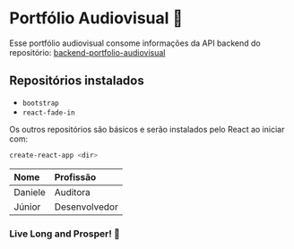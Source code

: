 # Portfólio Audiovisual 🎥

Esse portfólio audiovisual consome informações da API backend do repositório: [backend-portfolio-audiovisual](https://github.com/jrbytes/backend-portfolio-audiovisual "Backend")

## Repositórios instalados

- `bootstrap`
- `react-fade-in`

Os outros repositórios são básicos e serão instalados pelo React ao iniciar com:

```bash
create-react-app <dir>
```

| Nome | Profissão |
| :-- | :-- |
| Daniele | Auditora|
| Júnior | Desenvolvedor|

### Live Long and Prosper! 🖖